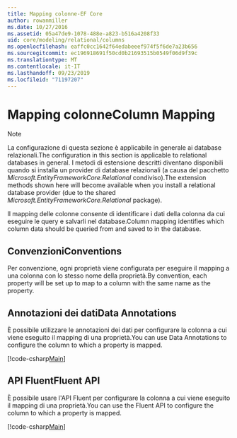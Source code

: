 ```yaml
---
title: Mapping colonne-EF Core
author: rowanmiller
ms.date: 10/27/2016
ms.assetid: 05a47de9-1078-488e-a823-b516a4208f33
uid: core/modeling/relational/columns
ms.openlocfilehash: eaffc0cc1642f64edabeeef974f5f6de7a23b656
ms.sourcegitcommit: ec196918691f50cd0b21693515b0549f06d9f39c
ms.translationtype: MT
ms.contentlocale: it-IT
ms.lasthandoff: 09/23/2019
ms.locfileid: "71197207"
---
```

# <a name="column-mapping"></a><span data-ttu-id="b52c6-102">Mapping colonne</span><span class="sxs-lookup"><span data-stu-id="b52c6-102">Column Mapping</span></span>

> [!NOTE]  
> <span data-ttu-id="b52c6-103">La configurazione di questa sezione è applicabile in generale ai database relazionali.</span><span class="sxs-lookup"><span data-stu-id="b52c6-103">The configuration in this section is applicable to relational databases in general.</span></span> <span data-ttu-id="b52c6-104">I metodi di estensione descritti diventano disponibili quando si installa un provider di database relazionali (a causa del pacchetto *Microsoft.EntityFrameworkCore.Relational* condiviso).</span><span class="sxs-lookup"><span data-stu-id="b52c6-104">The extension methods shown here will become available when you install a relational database provider (due to the shared *Microsoft.EntityFrameworkCore.Relational* package).</span></span>

<span data-ttu-id="b52c6-105">Il mapping delle colonne consente di identificare i dati della colonna da cui eseguire le query e salvarli nel database.</span><span class="sxs-lookup"><span data-stu-id="b52c6-105">Column mapping identifies which column data should be queried from and saved to in the database.</span></span>

## <a name="conventions"></a><span data-ttu-id="b52c6-106">Convenzioni</span><span class="sxs-lookup"><span data-stu-id="b52c6-106">Conventions</span></span>

<span data-ttu-id="b52c6-107">Per convenzione, ogni proprietà viene configurata per eseguire il mapping a una colonna con lo stesso nome della proprietà.</span><span class="sxs-lookup"><span data-stu-id="b52c6-107">By convention, each property will be set up to map to a column with the same name as the property.</span></span>

## <a name="data-annotations"></a><span data-ttu-id="b52c6-108">Annotazioni dei dati</span><span class="sxs-lookup"><span data-stu-id="b52c6-108">Data Annotations</span></span>

<span data-ttu-id="b52c6-109">È possibile utilizzare le annotazioni dei dati per configurare la colonna a cui viene eseguito il mapping di una proprietà.</span><span class="sxs-lookup"><span data-stu-id="b52c6-109">You can use Data Annotations to configure the column to which a property is mapped.</span></span>

[!code-csharp[Main](../../../../samples/core/Modeling/DataAnnotations/Relational/Column.cs?highlight=13)]

## <a name="fluent-api"></a><span data-ttu-id="b52c6-110">API Fluent</span><span class="sxs-lookup"><span data-stu-id="b52c6-110">Fluent API</span></span>

<span data-ttu-id="b52c6-111">È possibile usare l'API Fluent per configurare la colonna a cui viene eseguito il mapping di una proprietà.</span><span class="sxs-lookup"><span data-stu-id="b52c6-111">You can use the Fluent API to configure the column to which a property is mapped.</span></span>

[!code-csharp[Main](../../../../samples/core/Modeling/FluentAPI/Relational/Column.cs?highlight=11-13)]
